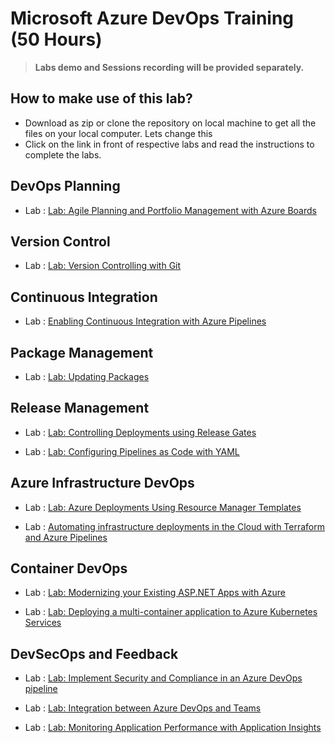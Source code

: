 # Microsoft Azure DevOps Training (50 Hours)

> **Labs demo and Sessions recording will be provided separately.**


## How to make use of this lab?

- Download as zip or clone the repository on local machine to get all the files on your local computer. Lets change this
- Click on the link in front of respective labs and read the instructions to complete the labs.

## DevOps Planning
- Lab : [Lab: Agile Planning and Portfolio Management with Azure Boards](https://github.com/azuredevopspro/empire-data-az-devops-labs/blob/main/Instructions/Labs/AZ400_M01_Agile_Planning_and_Portfolio_Management_with_Azure_Boards.md)



## Version Control
- Lab : [Lab: Version Controlling with Git](https://github.com/azuredevopspro/empire-data-az-devops-labs/blob/main/Instructions/Labs/AZ400_M02_Version_Controlling_with_Git_in_Azure_Repos.md)

## Continuous Integration
- Lab : [Enabling Continuous Integration with Azure Pipelines](https://github.com/azuredevopspro/empire-data-az-devops-labs/blob/main/Instructions/Labs/AZ400_M06_Enabling_Continuous_Integration_with_Azure_Pipelines.md)


## Package Management
- Lab : [Lab: Updating Packages](https://github.com/azuredevopspro/empire-data-az-devops-labs/blob/main/Instructions/Labs/AZ400_M09_Package_Management_with_Azure_Artifacts.md)

## Release Management
- Lab : [Lab: Controlling Deployments using Release Gates](https://github.com/azuredevopspro/empire-data-az-devops-labs/blob/main/Instructions/Labs/AZ400_M10_Controlling_Deployments_using_Release_Gates.md)

- Lab : [Lab: Configuring Pipelines as Code with YAML](https://github.com/azuredevopspro/empire-data-az-devops-labs/blob/main/Instructions/Labs/AZ400_M11_Configuring_Pipelines_as_Code_with_YAML.md)

## Azure Infrastructure DevOps
- Lab : [Lab: Azure Deployments Using Resource Manager Templates](https://github.com/azuredevopspro/empire-data-az-devops-labs/blob/main/Instructions/Labs/AZ400_M13_Azure_Deployments_Using_Resource_Manager_Templates.md)

- Lab : [Automating infrastructure deployments in the Cloud with Terraform and Azure Pipelines](https://github.com/azuredevopspro/empire-data-az-devops-labs/blob/main/Instructions/Labs/AZ400_M14_Automating_infrastructure_deployments_in_the_Cloud_with_Terraform.md)

## Container DevOps
- Lab : [Lab: Modernizing your Existing ASP.NET Apps with Azure](https://github.com/azuredevopspro/empire-data-az-devops-labs/blob/main/Instructions/Labs/AZ400_M15_Modernizing_your_Existing_ASP.NET_Apps_with_Azure.md)

- Lab : [Lab: Deploying a multi-container application to Azure Kubernetes Services](https://github.com/azuredevopspro/empire-data-az-devops-labs/blob/main/Instructions/Labs/AZ400_M16_Deploying_multi-container_application_to_Azure_Kubernetes_Services.md)

## DevSecOps and Feedback
- Lab : [Lab: Implement Security and Compliance in an Azure DevOps pipeline](https://github.com/azuredevopspro/empire-data-az-devops-labs/blob/main/Instructions/Labs/AZ400_M19_Implement_Security_and_Compliance_in_an_Azure_DevOps_pipeline.md)
- Lab : [Lab: Integration between Azure DevOps and Teams](https://github.com/azuredevopspro/empire-data-az-devops-labs/blob/main/Instructions/Labs/AZ400_M18_Integration_between_Azure_DevOps_and_Teams.md)

- Lab : [Lab: Monitoring Application Performance with Application Insights](https://github.com/azuredevopspro/empire-data-az-devops-labs/blob/main/Instructions/Labs/AZ400_M17_Monitoring_Application_Performance_with_Application_Insights.md)